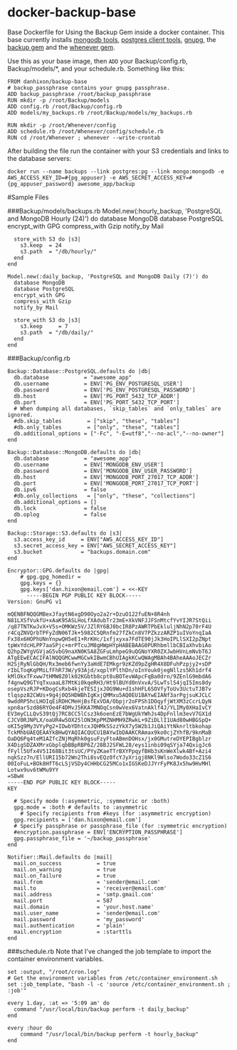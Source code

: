 docker-backup-base
==================

Base Dockerfile for Using the Backup Gem inside a docker container. This base currently installs [mongodb tools](http://docs.mongodb.org/manual/tutorial/install-mongodb-on-debian/), [postgres client tools](http://www.postgresql.org/docs/9.3/static/reference-client.html), [gnupg](http://www.gnupg.org), the [backup gem](http://meskyanichi.github.io/backup/v4/) and the [whenever gem](https://github.com/javan/whenever).

Use this as your base image, then `ADD` your Backup/config.rb, Backup/models/*, and your schedule.rb. Something like this:

	FROM danhixon/backup-base
    # backup_passphrase contains your gnupg passphrase.
    ADD backup_passphrase /root/backup_passphrase
    RUN mkdir -p /root/Backup/models
    ADD config.rb /root/Backup/config.rb
    ADD models/my_backups.rb /root/Backup/models/my_backups.rb
  
    RUN mkdir -p /root/Whenever/config
    ADD schedule.rb /root/Whenever/config/schedule.rb
    RUN cd /root/Whenever ; whenever --write-crontab
    
After building the file run the container with your S3 credentials and links to the database servers:

    docker run --name backups --link postgres:pg --link mongo:mongodb -e AWS_ACCESS_KEY_ID=#{pg_appuser} -e AWS_SECRET_ACCESS_KEY=#{pg_appuser_password} awesome_app/backup

#Sample Files

###Backup/models/backups.rb
	Model.new(:hourly_backup, 'PostgreSQL and MongoDB Hourly (24)') do
	  database MongoDB
	  database PostgreSQL
	  encrypt_with GPG
	  compress_with Gzip
	  notify_by Mail

	  store_with S3 do |s3|
	    s3.keep  = 24
	    s3.path  = "/db/hourly/"
	  end
	end

	Model.new(:daily_backup, 'PostgreSQL and MongoDB Daily (7)') do
	  database MongoDB
	  database PostgreSQL	  
	  encrypt_with GPG
	  compress_with Gzip
	  notify_by Mail

	  store_with S3 do |s3|
	    s3.keep     = 7
	    s3.path  = "/db/daily/"
	  end
	end

###Backup/config.rb

	Backup::Database::PostgreSQL.defaults do |db|
	  db.database           = "awesome_app"
	  db.username           = ENV['PG_ENV_POSTGRESQL_USER']
	  db.password           = ENV['PG_ENV_POSTGRESQL_PASSWORD']
	  db.host               = ENV['PG_PORT_5432_TCP_ADDR']
	  db.port               = ENV['PG_PORT_5432_TCP_PORT']
	  # When dumping all databases, `skip_tables` and `only_tables` are ignored.
	  #db.skip_tables        = ["skip", "these", "tables"]
	  #db.only_tables        = ["only", "these", "tables"]
	  db.additional_options = ["-Fc", "-E=utf8","--no-acl","--no-owner"]
	end

	Backup::Database::MongoDB.defaults do |db|
	  db.database           = "awesome_app"
	  db.username           = ENV['MONGODB_ENV_USER']
	  db.password           = ENV['MONGODB_ENV_USER_PASSWORD']
	  db.host               = ENV['MONGODB_PORT_27017_TCP_ADDR']
	  db.port               = ENV['MONGODB_PORT_27017_TCP_PORT']
	  db.ipv6               = false
	  #db.only_collections   = ["only", "these", "collections"]
	  db.additional_options = []
	  db.lock               = false
	  db.oplog              = false
	end

	Backup::Storage::S3.defaults do |s3|
	  s3.access_key_id     = ENV["AWS_ACCESS_KEY_ID"]
	  s3.secret_access_key = ENV["AWS_SECRET_ACCESS_KEY"]
	  s3.bucket            = "backups.domain.com"
	end

	Encryptor::GPG.defaults do |gpg|
		# gpg.gpg_homedir = 
		gpg.keys = {}
		gpg.keys['dan.hixon@email.com'] = <<-KEY
	      -----BEGIN PGP PUBLIC KEY BLOCK-----
	Version: GnuPG v1

	mQENBFNQQGMBexJfaytN6xgD90Oyo2a2r+DzuO122fuEN+8R4nh
	N81LXSfVukfU+xAaK95ASLHoLfXAdubTr23mE+XkVNFJJFSnMtcfYvYIJR7StQii
	/q87TNTKwJvX+V5s+OMKWz5V/JZlRY6BJ0bcIR8PzAWRTPbEkluljNhN2p70rF4U
	r4CqZNVQrbTPFyZdN06TJk+5982C5QRnfm27fZkCn8V7PZkzzARZP1uIVoYnqIaA
	Fx38x6HOPhUNnYnpwQH5eE1+RrKHc/1xfjxyxa7FdTE90jJk3HoIPLlSXI2pZNpt
	tpWxYdcHLPP7aaSPjc+mrPTcuJM8gHWpHYpHABEBAAG0PURhbmllbCBIaXhvbiAo
	Q2hpZWYgVGVjaG5vbG9naXN0KSA8ZGFuLmhpeG9uQGNoYXR0ZXJwbHVnLmNvbT6J
	ATgEEwECACIFAlNQQGMCwwMGCwkIBwmCBhUIAgkKCwQWAgMBAh4BAheAAAoJECZr
	H2SjRyNlGbQH/Rx3meb6fwnYy3aHdE7EMkgr9zKZd9pZgHR4X8DFuhPzpjy2+sDP
	rIbLToqKqPMiLfFhR73W/y93Ajd/xqplYPlthDn/oInYouk0jegNllzs5Kh1drf4
	kMlOkxTFxww7tHMW8Z0lk02KGbtb8cpt8uBOTevWApcFqBa0drn/9ZEnlG9mbdA6
	f4gnwQ9GTYqTxuaaL87MtKi0kqeRH3/Ht9lBUYd0nVxvA/5LwTslS4jqI5Ims8dy
	osepVszRJP+KDogCsRxb4kjeTESIjxJOG9Wu+d1shHFL6SOVfyToUv3UctuTJB7v
	tlqspz82CWUs+9g4j0Q5HDWBhIgKxjQMMxu5AQ0EU1BAYwEIANf3arPgjsuKJCLC
	9wddRP5hcLHOIqEiRDHCMeHjBsfExVDA/Obpjr2oFPSh1DOqyfjWtXM3zCcrLQyN
	xpn8ar5zd86RYOe4F4DMvJ5KKA7MNOqCsn0wVex6VatnAklf4J/YLIMy0XHaIvCY
	EV3myCLLQvS39tQj7RC8CC5lCsz3k6oenEzE7bWgUkYWhJs4DpFnllm3evV7GX1d
	CJCV0RJNPLX/oaUR4w5OX25lON3KpPMZNHMH9ZRwkL+9ZiDLlI1UAd80wHBGSpQ+
	oKI5g9My3VYyPg2+IDwbYDhtcxJQHMkSSzzYkX7y5W2b1JiQAiYtNknrltbkohap
	TckMhbUAEQEAAYkBHwQYAQIACQUCU1BAYwIbDAAKCRAmax9ko0cjZYhfB/9knMaB
	OaDQ6Pq4teM1AZfcZNjMqRhk0gsuFzyFtoABmnDOHsx/jx0GMutreDYEPIBgblzr
	X4DigSDZAXMrxGbplqbBBpRBP6Z/28BJ2SFWL28/eys1inbi09qSYja74QxigJc6
	fFyll5Ufx4V51I68Bit3tsUC/PYyZKaeTTrBXYPpqyfBHb3sKnWeXlwk4Bf+Azi4
	nqkSzz7n/EllURI15b72Wn2Thi8svEQz0fcYJyXrigj8NKl9Wlso7Wodo33cZ1S6
	00IoFuL+BOk8HfT6cLSjVSDy4CHHbCG25MCo1xIGSKeDJJYrFyPK8Jx5hw9HvMHl
	Lotwx9uv6tWMu9YY
	=SBwH
	-----END PGP PUBLIC KEY BLOCK-----
	KEY
		
	  # Specify mode (:asymmetric, :symmetric or :both)
	  gpg.mode = :both # defaults to :asymmetric
		# Specify recipients from #keys (for :asymmetric encryption)
	  gpg.recipients = ['dan.hixon@email.com']
	  # Specify passphrase or passphrase_file (for :symmetric encryption)
	  #encryption.passphrase = ENV['ENCRYPTION_PASSPHRASE']
	  gpg.passphrase_file = '~/backup_passphrase'
	end

	Notifier::Mail.defaults do |mail|
	  mail.on_success           = true
	  mail.on_warning           = true
	  mail.on_failure           = true
	  mail.from                 = 'sender@email.com'
	  mail.to                   = 'receiver@email.com'
	  mail.address              = 'smtp.gmail.com'
	  mail.port                 = 587
	  mail.domain               = 'your.host.name'
	  mail.user_name            = 'sender@email.com'
	  mail.password             = 'my_password'
	  mail.authentication       = 'plain'
	  mail.encryption           = :starttls
	end

###schedule.rb
Note that I've changed the job template to import the container environment variables.

	set :output, "/root/cron.log"
	# Get the environment variables from /etc/container_environment.sh
	set :job_template, "bash -l -c 'source /etc/container_environment.sh ; :job'"

	every 1.day, :at => '5:09 am' do
	  command "/usr/local/bin/backup perform -t daily_backup"
	end

	every :hour do
		command "/usr/local/bin/backup perform -t hourly_backup"
	end